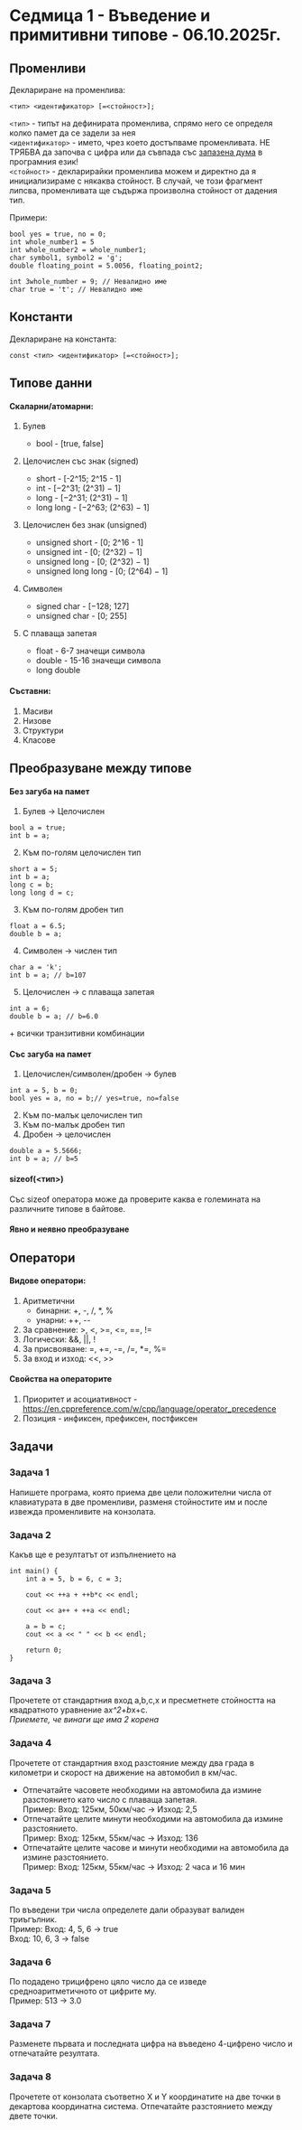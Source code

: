 # Седмица 1 - Въведение и примитивни типове - 06.10.2025г.

## Променливи

Деклариране на променлива:
```
<тип> <идентификатор> [=<стойност>];
```

`<тип>` - типът на дефинирата променлива, спрямо него се определя колко памет да се задели за нея  
`<идентификатор>` - името, чрез което достъпваме променливата. НЕ ТРЯБВА да започва с цифра или да съвпада със [запазена дума](https://en.cppreference.com/w/cpp/keyword) в програмния език!  
`<стойност>` - декларирайки променлива можем и директно да я инициализираме с някаква стойност. В случай, че този фрагмент липсва, променливата ще съдържа произволна стойност от дадения тип.

Примери:
```
bool yes = true, no = 0;
int whole_number1 = 5
int whole_number2 = whole_number1;
char symbol1, symbol2 = 'g';
double floating_point = 5.0056, floating_point2;

int 3whole_number = 9; // Невалидно име
char true = 't'; // Невалидно име
```
## Константи
Деклариране на константа:
```
const <тип> <идентификатор> [=<стойност>];
```

## Типове данни

#### Скаларни/атомарни:

1. Булев 
    - bool - [true, false]
2. Целочислен със знак (signed)
    - short - [-2^15; 2^15 - 1]
    - int - [−2^31; (2^31) − 1]
    - long - [−2^31; (2^31) − 1]
    - long long - [−2^63; (2^63) − 1]

3. Целочислен без знак (unsigned)
    - unsigned short - [0; 2^16 - 1]
    - unsigned int - [0; (2^32) − 1]
    - unsigned long - [0; (2^32) − 1]
    - unsigned long long - [0; (2^64) − 1]

4. Символен
    - signed char - [−128; 127]
    - unsigned char - [0; 255]

5. С плаваща запетая
    - float - 6-7 значещи символа
    - double - 15-16 значещи символа
    - long double 

#### Съставни:
1. Масиви
2. Низове
3. Структури
4. Класове

## Преобразуване между типове
#### Без загуба на памет
1. Булев -> Целочислен
```
bool a = true;
int b = a;
```
2. Към по-голям целочислен тип
```
short a = 5;
int b = a;
long c = b;
long long d = c;
```
3. Към по-голям дробен тип
```
float a = 6.5;
double b = a;
```
4. Символен -> числен тип
```
char a = 'k';
int b = a; // b=107
```
5. Целочислен -> с плаваща запетая
```
int a = 6;
double b = a; // b=6.0
```
\+ всички транзитивни комбинации

#### Със загуба на памет
1. Целочислен/символен/дробен -> булев
```
int a = 5, b = 0;
bool yes = a, no = b;// yes=true, no=false
```
2. Към по-малък целочислен тип
3. Към по-малък дробен тип
4. Дробен -> целочислен
```
double a = 5.5666;
int b = a; // b=5
```

#### sizeof(<тип>)
Със sizeof оператора може да проверите каква е големината на различните типове в байтове. 

#### Явно и неявно преобразуване

## Оператори
#### Видове оператори:
1. Аритметични
    - бинарни: +, -, /, *, %
    - унарни: ++, --
2. За сравнение: >, <, >=, <=, ==, !=
3. Логически: &&, ||, !
4. За присвояване: =, +=, -=, /=, *=, %=
5. За вход и изход: <<, >>

#### Свойства на операторите
1. Приоритет и асоциативност - https://en.cppreference.com/w/cpp/language/operator_precedence
2. Позиция - инфиксен, префиксен, постфиксен

## Задачи

### Задача 1
Напишете програма, която приема две цели положителни числа от клавиатурата в две променливи, разменя стойностите им и после извежда променливите на конзолата.

### Задача 2
Какъв ще е резултатът от изпълнението на
```
int main() {
    int a = 5, b = 6, c = 3;

    cout << ++a + ++b*c << endl;

    cout << a++ + ++a << endl;

    a = b = c;
    cout << a << " " << b << endl;

    return 0;
}
```

### Задача 3
Прочетете от стандартния вход a,b,c,x и пресметнете стойността на квадратното уравнение а*x^2+b*x+c.    
*Приемете, че винаги ще има 2 корена*

### Задача 4
Прочетете от стандартния вход разстояние между два града в километри и скорост на движение на автомобил в км/час. 
- Отпечатайте часовете необходими на автомобила да измине разстоянието като число с плаваща запетая.  
Пример: Вход: 125км, 50км/час -> Изход: 2,5
- Отпечатайте целите минути необходими на автомобила да измине разстоянието.  
Пример: Вход: 125км, 55км/час -> Изход: 136
- Отпечатайте целите часове и минути необходими на автомобила да измине разстоянието.  
Пример: Вход: 125км, 55км/час -> Изход: 2 часа и 16 мин

### Задача 5
По въведени три числа определете дали образуват валиден триъгълник.  
Пример: Вход: 4, 5, 6 -> true  
Вход: 10, 6, 3 -> false

### Задача 6
По подадено трицифрено цяло число да се изведе средноаритметичното от цифрите му.   
Пример: 513 -> 3.0 

### Задача 7
Разменете първата и последната цифра на въведено 4-цифрено число и отпечатайте резултата.

### Задача 8
Прочетете от конзолата съответно X и Y координатите на две точки в декартова координатна система. Отпечатайте разстоянието между двете точки.    
